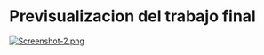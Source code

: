 # Previsualizacion del trabajo final 
[![Screenshot-2.png](https://i.postimg.cc/wjfSVKjB/Screenshot-2.png)](https://postimg.cc/3kGS8cpM)

